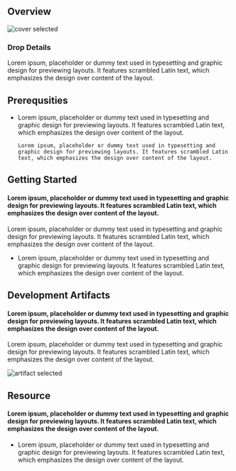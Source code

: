 
## Overview

![cover selected]("./img/Screenshot_11-2-2025_3033_msazure.visualstudio.com.jpeg")

### Drop Details
Lorem ipsum, placeholder or dummy text used in typesetting and graphic design for previewing layouts. It features scrambled Latin text, which emphasizes the design over content of the layout.

## Prerequsities

- Lorem ipsum, placeholder or dummy text used in typesetting and graphic design for previewing layouts. It features scrambled Latin text, which emphasizes the design over content of the layout. 

  ```shell
  Lorem ipsum, placeholder or dummy text used in typesetting and graphic design for previewing layouts. It features scrambled Latin text, which emphasizes the design over content of the layout.
  ```

      

## Getting Started
#### Lorem ipsum, placeholder or dummy text used in typesetting and graphic design for previewing layouts. It features scrambled Latin text, which emphasizes the design over content of the layout.
Lorem ipsum, placeholder or dummy text used in typesetting and graphic design for previewing layouts. It features scrambled Latin text, which emphasizes the design over content of the layout.
- Lorem ipsum, placeholder or dummy text used in typesetting and graphic design for previewing layouts. It features scrambled Latin text, which emphasizes the design over content of the layout.

## Development Artifacts
#### Lorem ipsum, placeholder or dummy text used in typesetting and graphic design for previewing layouts. It features scrambled Latin text, which emphasizes the design over content of the layout.
Lorem ipsum, placeholder or dummy text used in typesetting and graphic design for previewing layouts. It features scrambled Latin text, which emphasizes the design over content of the layout.


![artifact selected]("./img/Screenshot_11-2-2025_3033_msazure.visualstudio.com.jpeg")

## Resource
#### Lorem ipsum, placeholder or dummy text used in typesetting and graphic design for previewing layouts. It features scrambled Latin text, which emphasizes the design over content of the layout.
- Lorem ipsum, placeholder or dummy text used in typesetting and graphic design for previewing layouts. It features scrambled Latin text, which emphasizes the design over content of the layout.
